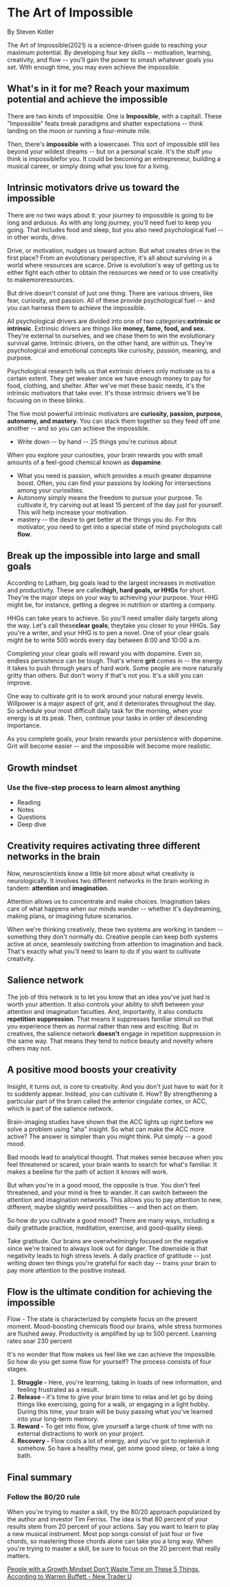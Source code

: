 # The Art of Impossible

By Steven Kotler

The Art of Impossible(2021) is a science-driven guide to reaching your maximum potential. By developing four key skills --⁠ motivation, learning, creativity, and flow --⁠ you'll gain the power to smash whatever goals you set. With enough time, you may even achieve the impossible.

## What's in it for me? Reach your maximum potential and achieve the impossible

There are two kinds of impossible. One is **Impossible**, with a capitalI. These "Impossible" feats break paradigms and shatter expectations --⁠ think landing on the moon or running a four-minute mile.

Then, there's **impossible** with a lowercasei. This sort of impossible still lies beyond your wildest dreams --⁠ but on a personal scale. It's the stuff you think is impossiblefor you. It could be becoming an entrepreneur, building a musical career, or simply doing what you love for a living.

## Intrinsic motivators drive us toward the impossible

There are no two ways about it: your journey to impossible is going to be long and arduous. As with any long journey, you'll need fuel to keep you going. That includes food and sleep, but you also need psychological fuel --⁠ in other words, drive.

Drive, or motivation, nudges us toward action. But what creates drive in the first place? From an evolutionary perspective, it's all about surviving in a world where resources are scarce. Drive is evolution's way of getting us to either fight each other to obtain the resources we need or to use creativity to makemoreresources.

But drive doesn't consist of just one thing. There are various drivers, like fear, curiosity, and passion. All of these provide psychological fuel --⁠ and you can harness them to achieve the impossible.

All psychological drivers are divided into one of two categories:**extrinsic or intrinsic**. Extrinsic drivers are things like **money, fame, food, and sex.** They're external to ourselves, and we chase them to win the evolutionary survival game. Intrinsic drivers, on the other hand, are within us. They're psychological and emotional concepts like curiosity, passion, meaning, and purpose.

Psychological research tells us that extrinsic drivers only motivate us to a certain extent. They get weaker once we have enough money to pay for food, clothing, and shelter. After we've met these basic needs, it's the intrinsic motivators that take over. It's those intrinsic drivers we'll be focusing on in these blinks.

The five most powerful intrinsic motivators are **curiosity, passion, purpose, autonomy, and mastery.** You can stack them together so they feed off one another --⁠ and so you can achieve the impossible.

- Write down --⁠ by hand --⁠ 25 things you're curious about

When you explore your curiosities, your brain rewards you with small amounts of a feel-good chemical known as **dopamine**.

- What you need is passion, which provides a much greater dopamine boost. Often, you can find your passions by looking for intersections among your curiosities.
- Autonomy simply means the freedom to pursue your purpose. To cultivate it, try carving out at least 15 percent of the day just for yourself. This will help increase your motivation.
- mastery --⁠ the desire to get better at the things you do. For this motivator, you need to get into a special state of mind psychologists call **flow**.

## Break up the impossible into large and small goals

According to Latham, big goals lead to the largest increases in motivation and productivity. These are called**high, hard goals, or HHGs** for short. They're the major steps on your way to achieving your purpose. Your HHG might be, for instance, getting a degree in nutrition or starting a company.

HHGs can take years to achieve. So you'll need smaller daily targets along the way. Let's call these**clear goals**; theytake you closer to your HHGs. Say you're a writer, and your HHG is to pen a novel. One of your clear goals might be to write 500 words every day between 8:00 and 10:00 a.m.

Completing your clear goals will reward you with dopamine. Even so, endless persistence can be tough. That's where **grit** comes in --⁠ the energy it takes to push through years of hard work. Some people are more naturally gritty than others. But don't worry if that's not you. It's a skill you can improve.

One way to cultivate grit is to work around your natural energy levels. Willpower is a major aspect of grit, and it deteriorates throughout the day. So schedule your most difficult daily task for the morning, when your energy is at its peak. Then, continue your tasks in order of descending importance.

As you complete goals, your brain rewards your persistence with dopamine. Grit will become easier --⁠ and the impossible will become more realistic.

## Growth mindset

### Use the five-step process to learn almost anything

- Reading
- Notes
- Questions
- Deep dive

## Creativity requires activating three different networks in the brain

Now, neuroscientists know a little bit more about what creativity is neurologically. It involves two different networks in the brain working in tandem: **attention** and **imagination**.

Attention allows us to concentrate and make choices. Imagination takes care of what happens when our minds wander --⁠ whether it's daydreaming, making plans, or imagining future scenarios.

When we're thinking creatively, these two systems are working in tandem --⁠ something they don't normally do. Creative people can keep both systems active at once, seamlessly switching from attention to imagination and back. That's exactly what you'll need to learn to do if you want to cultivate creativity.

## Salience network

The job of this network is to let you know that an idea you've just had is worth your attention. It also controls your ability to shift between your attention and imagination faculties. And, importantly, it also conducts **repetition suppression**. That means it suppresses familiar stimuli so that you experience them as normal rather than new and exciting. But in creatives, the salience network **doesn't** engage in repetition suppression in the same way. That means they tend to notice beauty and novelty where others may not.

## A positive mood boosts your creativity

Insight, it turns out, is core to creativity. And you don't just have to wait for it to suddenly appear. Instead, you can cultivate it. How? By strengthening a particular part of the brain called the anterior cingulate cortex, or ACC, which is part of the salience network.

Brain-imaging studies have shown that the ACC lights up right before we solve a problem using "aha" insight. So what can make the ACC more active? The answer is simpler than you might think. Put simply --⁠ a good mood.

Bad moods lead to analytical thought. That makes sense because when you feel threatened or scared, your brain wants to search for what's familiar. It makes a beeline for the path of action it knows will work.

But when you're in a good mood, the opposite is true. You don't feel threatened, and your mind is free to wander. It can switch between the attention and imagination networks. This allows you to pay attention to new, different, maybe slightly weird possibilities --⁠ and then act on them.

So how do you cultivate a good mood? There are many ways, including a daily gratitude practice, meditation, exercise, and good-quality sleep.

Take gratitude. Our brains are overwhelmingly focused on the negative since we're trained to always look out for danger. The downside is that negativity leads to high stress levels. A daily practice of gratitude --⁠ just writing down ten things you're grateful for each day --⁠ trains your brain to pay more attention to the positive instead.

## Flow is the ultimate condition for achieving the impossible

Flow - The state is characterized by complete focus on the present moment. Mood-boosting chemicals flood our brains, while stress hormones are flushed away. Productivity is amplified by up to 500 percent. Learning rates soar 230 percent

It's no wonder that flow makes us feel like we can achieve the impossible. So how do you get some flow for yourself? The process consists of four stages.

1. **Struggle -** Here, you're learning, taking in loads of new information, and feeling frustrated as a result.
2. **Release -** it's time to give your brain time to relax and let go by doing things like exercising, going for a walk, or engaging in a light hobby. During this time, your brain will be busy passing what you've learned into your long-term memory.
3. **Reward -** To get into flow, give yourself a large chunk of time with no external distractions to work on your project.
4. **Recovery -** Flow costs a lot of energy, and you've got to replenish it somehow. So have a healthy meal, get some good sleep, or take a long bath.

## Final summary

### Follow the 80/20 rule

When you're trying to master a skill, try the 80/20 approach popularized by the author and investor Tim Ferriss. The idea is that 80 percent of your results stem from 20 percent of your actions. Say you want to learn to play a new musical instrument. Most pop songs consist of just four or five chords, so mastering those chords alone can take you a long way. When you're trying to master a skill, be sure to focus on the 20 percent that really matters.

[People with a Growth Mindset Don’t Waste Time on These 5 Things, According to Warren Buffett - New Trader U](https://www.newtraderu.com/2025/06/25/people-with-a-growth-mindset-dont-waste-time-on-these-5-things-according-to-warren-buffett/)
